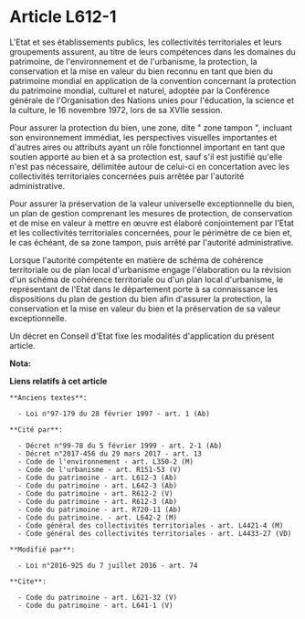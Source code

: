 # Article L612-1

L'Etat et ses établissements publics, les collectivités territoriales et leurs groupements assurent, au titre de leurs
compétences dans les domaines du patrimoine, de l'environnement et de l'urbanisme, la protection, la conservation et la mise
en valeur du bien reconnu en tant que bien du patrimoine mondial en application de la convention concernant la protection du
patrimoine mondial, culturel et naturel, adoptée par la Conférence générale de l'Organisation des Nations unies pour
l'éducation, la science et la culture, le 16 novembre 1972, lors de sa XVIIe session. 

Pour assurer la protection du bien, une zone, dite " zone tampon ", incluant son environnement immédiat, les perspectives
visuelles importantes et d'autres aires ou attributs ayant un rôle fonctionnel important en tant que soutien apporté au bien
et à sa protection est, sauf s'il est justifié qu'elle n'est pas nécessaire, délimitée autour de celui-ci en concertation
avec les collectivités territoriales concernées puis arrêtée par l'autorité administrative. 

Pour assurer la préservation de la valeur universelle exceptionnelle du bien, un plan de gestion comprenant les mesures de
protection, de conservation et de mise en valeur à mettre en œuvre est élaboré conjointement par l'Etat et les collectivités
territoriales concernées, pour le périmètre de ce bien et, le cas échéant, de sa zone tampon, puis arrêté par l'autorité
administrative. 

Lorsque l'autorité compétente en matière de schéma de cohérence territoriale ou de plan local d'urbanisme engage
l'élaboration ou la révision d'un schéma de cohérence territoriale ou d'un plan local d'urbanisme, le représentant de l'Etat
dans le département porte à sa connaissance les dispositions du plan de gestion du bien afin d'assurer la protection, la
conservation et la mise en valeur du bien et la préservation de sa valeur exceptionnelle. 

Un décret en Conseil d'Etat fixe les modalités d'application du présent article.

**Nota:**



**Liens relatifs à cet article**

	**Anciens textes**:

	  - Loi n°97-179 du 28 février 1997 - art. 1 (Ab)

	**Cité par**:

	  - Décret n°99-78 du 5 février 1999 - art. 2-1 (Ab)
	  - Décret n°2017-456 du 29 mars 2017 - art. 13
	  - Code de l'environnement - art. L350-2 (M)
	  - Code de l'urbanisme - art. R151-53 (V)
	  - Code du patrimoine - art. L612-3 (Ab)
	  - Code du patrimoine - art. L642-3 (Ab)
	  - Code du patrimoine - art. R612-2 (V)
	  - Code du patrimoine - art. R612-3 (Ab)
	  - Code du patrimoine - art. R720-11 (Ab)
	  - Code du patrimoine. - art. L642-2 (M)
	  - Code général des collectivités territoriales - art. L4421-4 (M)
	  - Code général des collectivités territoriales - art. L4433-27 (VD)

	**Modifié par**:

	  - Loi n°2016-925 du 7 juillet 2016 - art. 74

	**Cite**:

	  - Code du patrimoine - art. L621-32 (V)
	  - Code du patrimoine - art. L641-1 (V)
